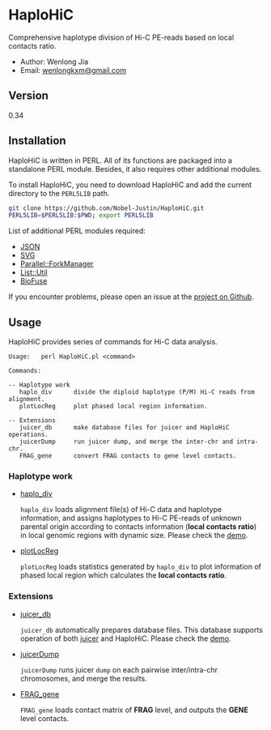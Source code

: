 <!-- 1.1, 2021-05-14 -->
# HaploHiC

Comprehensive haplotype division of Hi-C PE-reads based on local contacts ratio.

- Author: Wenlong Jia
- Email:  wenlongkxm@gmail.com

## Version
0.34

## Installation

HaploHiC is written in PERL. All of its functions are packaged into a standalone PERL module. Besides, it also requires other additional modules.

To install HaploHiC, you need to download HaploHiC and add the current directory to the `PERL5LIB` path.
```bash
git clone https://github.com/Nobel-Justin/HaploHiC.git
PERL5LIB=$PERL5LIB:$PWD; export PERL5LIB
```
List of additional PERL modules required:
- [JSON](https://metacpan.org/pod/JSON)
- [SVG](https://metacpan.org/pod/SVG)
- [Parallel::ForkManager](https://metacpan.org/pod/Parallel::ForkManager)
- [List::Util](https://metacpan.org/pod/List::Util)
- [BioFuse](https://github.com/Nobel-Justin/BioFuse)

If you encounter problems, please open an issue at the [project on Github](https://github.com/Nobel-Justin/HaploHiC/issues).

## Usage
HaploHiC provides series of commands for Hi-C data analysis.
```
Usage:   perl HaploHiC.pl <command>

Commands:

-- Haplotype work
   haplo_div      divide the diploid haplotype (P/M) Hi-C reads from alignment.
   plotLocReg     plot phased local region information.

-- Extensions
   juicer_db      make database files for juicer and HaploHiC operations.
   juicerDump     run juicer dump, and merge the inter-chr and intra-chr.
   FRAG_gene      convert FRAG contacts to gene level contacts.
```

### Haplotype work
- [haplo_div](./manual/haplo_div.md)

  `haplo_div` loads alignment file(s) of Hi-C data and haplotype information, and assigns haplotypes to Hi-C PE-reads of unknown parental origin according to contacts information (**local contacts ratio**) in local genomic regions with dynamic size. Please check the [demo](./demo/haplo_div).

- [plotLocReg](./manual/plotLocReg.md)

  `plotLocReg` loads statistics generated by `haplo_div` to plot information of phased local region which calculates the **local contacts ratio**.

### Extensions
- [juicer_db](./manual/juicer_db.md)

  `juicer_db` automatically prepares database files. This database supports operation of both [juicer](https://github.com/aidenlab/juicer) and HaploHiC. Please check the [demo](./demo/juicer_db).

- [juicerDump](./manual/juicerDump.md)

  `juicerDump` runs juicer `dump` on each pairwise inter/intra-chr chromosomes, and merge the results.

- [FRAG_gene](./manual/FRAG_gene.md)

  `FRAG_gene` loads contact matrix of **FRAG** level, and outputs the **GENE** level contacts.
